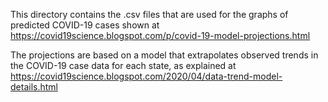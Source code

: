 This directory contains the .csv files that are used for the graphs of predicted COVID-19 cases shown at 
https://covid19science.blogspot.com/p/covid-19-model-projections.html 

The projections are based on a model that extrapolates observed trends in the 
COVID-19 case data for each state, as explained at https://covid19science.blogspot.com/2020/04/data-trend-model-details.html
